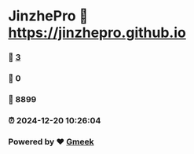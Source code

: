 # JinzhePro :link: https://jinzhepro.github.io 
### :page_facing_up: [3](https://jinzhepro.github.io/tag.html) 
### :speech_balloon: 0 
### :hibiscus: 8899 
### :alarm_clock: 2024-12-20 10:26:04 
### Powered by :heart: [Gmeek](https://github.com/Meekdai/Gmeek)
